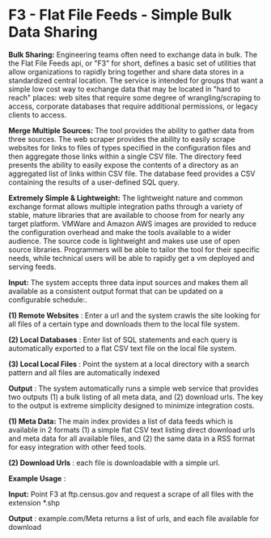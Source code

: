 F3 - Flat File Feeds - Simple Bulk Data Sharing
========

**Bulk Sharing:** Engineering teams often need to exchange data in bulk. The the Flat File Feeds api, or "F3" for short, defines a basic set of utilities that allow organizations to rapidly bring together and share data stores in a standardized central location. The service is intended for groups that want a simple low cost way to exchange data that may be located in "hard to reach" places: web sites that require some degree of wrangling/scraping to access, corporate databases that require additional permissions, or legacy clients to access. 

**Merge Multiple Sources:** The tool provides the ability to gather data from three sources. The web scraper provides the ability to easily scrape websites for links to files of types specified in the configuration files and then aggregate those links within a single CSV file. The directory feed presents the ability to easily expose the contents of a directory as an aggregated list of links within CSV file. The database feed provides a CSV containing the results of a user-defined SQL query.

**Extremely Simple & Lightweight:** The lightweight nature and common exchange format allows multiple integration paths through a variety of stable, mature libraries that are available to choose from for nearly any target platform. VMWare and Amazon AWS images are provided to reduce the configuration overhead and make the tools available to a wider audience. The source code is lightweight and makes use use of open source libraries. Programmers will be able to tailor the tool for their specific needs, while technical users will be able to rapidly get a vm deployed and serving feeds.

**Input:** The system accepts three data input sources and makes them all available as a consistent output format that can be updated on a configurable schedule:.

**(1) Remote Websites** : Enter a url and the system crawls the site looking for all files of a certain type and downloads them to the local file system.

**(2) Local Databases** : Enter list of SQL statements and each query is automatically exported to a flat CSV text file on the local file system.

**(3) Local Local Files** : Point the system at a local directory with a search pattern and all files are automatically indexed

**Output** : The system automatically runs a simple web service that provides two outputs (1) a bulk listing of all meta data, and (2) download urls. The key to the output is extreme simplicity designed to minimize integration costs. 

**(1) Meta Data:** The main index provides a list of data feeds which is available in 2 formats (1) a simple flat CSV text listing direct download urls and meta data for all available files, and (2) the same data in a RSS format for easy integration with other feed tools.

**(2) Download Urls** : each file is downloadable with a simple url.

**Example Usage** :

**Input:** Point F3 at ftp.census.gov and request a scrape of all files with the extension \*.shp

**Output** : example.com/Meta returns a list of urls, and each file available for download
